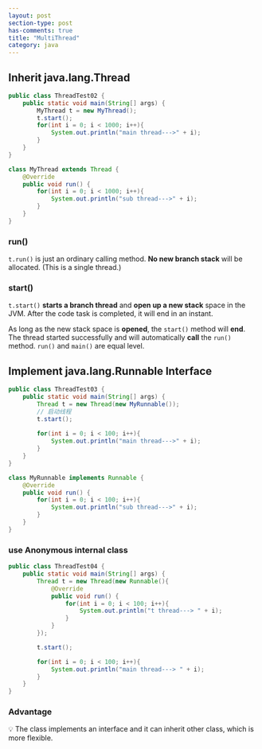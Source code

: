 ```yaml
---
layout: post
section-type: post
has-comments: true
title: "MultiThread"
category: java
---
```


## Inherit java.lang.Thread

```java
public class ThreadTest02 {
    public static void main(String[] args) {
        MyThread t = new MyThread();
        t.start();
        for(int i = 0; i < 1000; i++){
            System.out.println("main thread--->" + i);
        }
    }
}

class MyThread extends Thread {
    @Override
    public void run() {
        for(int i = 0; i < 1000; i++){
            System.out.println("sub thread--->" + i);
        }
    }
}
```

### run()

`t.run()` is just an ordinary calling method. **No new branch stack** will be allocated. (This is a single thread.)


### start()

`t.start()` **starts a branch thread** and **open up a new stack** space in the JVM. After the code task is completed, it will end in an instant.

As long as the new stack space is **opened**, the `start()` method will **end**. The thread started successfully and will automatically **call** the `run()` method. `run()` and `main()` are equal level.


## Implement java.lang.Runnable Interface

```java
public class ThreadTest03 {
    public static void main(String[] args) {
        Thread t = new Thread(new MyRunnable()); 
        // 启动线程
        t.start();
        
        for(int i = 0; i < 100; i++){
            System.out.println("main thread--->" + i);
        }
    }
}

class MyRunnable implements Runnable {
    @Override
    public void run() {
        for(int i = 0; i < 100; i++){
            System.out.println("sub thread--->" + i);
        }
    }
}
```

### use Anonymous internal class

```java
public class ThreadTest04 {
    public static void main(String[] args) {
        Thread t = new Thread(new Runnable(){
            @Override
            public void run() {
                for(int i = 0; i < 100; i++){
                    System.out.println("t thread---> " + i);
                }
            }
        });

        t.start();

        for(int i = 0; i < 100; i++){
            System.out.println("main thread---> " + i);
        }
    }
}
```

### Advantage

<aside>
💡 The class implements an interface and it can inherit other class, which is more flexible.

</aside>
